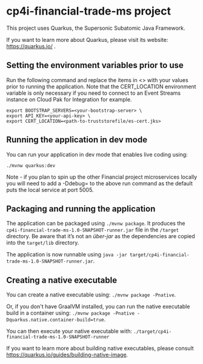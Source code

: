 # cp4i-financial-trade-ms project

This project uses Quarkus, the Supersonic Subatomic Java Framework.

If you want to learn more about Quarkus, please visit its website: https://quarkus.io/ .

## Setting the environment variables prior to use

Run the following command and replace the items in <> with your values prior to running the application. Note that the CERT_LOCATION environment variable is only necessary if you need to connect to an Event Streams instance on Cloud Pak for Integration for example.

```shell
export BOOTSTRAP_SERVERS=<your-bootstrap-server> \ 
export API_KEY=<your-api-key> \
export CERT_LOCATION=<path-to-truststorefile/es-cert.jks>
```


## Running the application in dev mode

You can run your application in dev mode that enables live coding using:
```
./mvnw quarkus:dev
```

Note - if you plan to spin up the other Financial project microservices locally you will need to add a -Ddebug=<port> to the above run command as the default puts the local service at port 5005.

## Packaging and running the application

The application can be packaged using `./mvnw package`.
It produces the `cp4i-financial-trade-ms-1.0-SNAPSHOT-runner.jar` file in the `/target` directory.
Be aware that it’s not an _über-jar_ as the dependencies are copied into the `target/lib` directory.

The application is now runnable using `java -jar target/cp4i-financial-trade-ms-1.0-SNAPSHOT-runner.jar`.

## Creating a native executable

You can create a native executable using: `./mvnw package -Pnative`.

Or, if you don't have GraalVM installed, you can run the native executable build in a container using: `./mvnw package -Pnative -Dquarkus.native.container-build=true`.

You can then execute your native executable with: `./target/cp4i-financial-trade-ms-1.0-SNAPSHOT-runner`

If you want to learn more about building native executables, please consult https://quarkus.io/guides/building-native-image.
